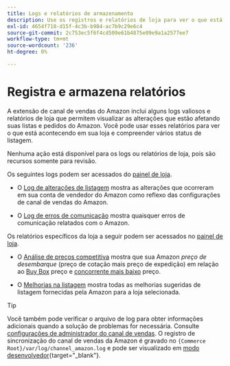 ```yaml
---
title: Logs e relatórios de armazenamento
description: Use os registros e relatórios de loja para ver o que está acontecendo em sua Adobe Commerce ou Magento Open Source Store e nas listagens do Amazon Marketplace .
exl-id: 4654f718-d15f-4c3b-b984-ac7b9c29e6c4
source-git-commit: 2c753ec5f6f4cd509e61b4875e09e9a1a2577ee7
workflow-type: tm+mt
source-wordcount: '236'
ht-degree: 0%

---
```


# Registra e armazena relatórios

A extensão de canal de vendas do Amazon inclui alguns logs valiosos e relatórios de loja que permitem visualizar as alterações que estão afetando suas listas e pedidos do Amazon. Você pode usar esses relatórios para ver o que está acontecendo em sua loja e compreender vários status de listagem.

Nenhuma ação está disponível para os logs ou relatórios de loja, pois são recursos somente para revisão.

Os seguintes logs podem ser acessados do [painel de loja](./amazon-store-dashboard.md).

- O [Log de alterações de listagem](./listing-changes-log.md) mostra as alterações que ocorreram em sua conta de vendedor do Amazon como reflexo das configurações de canal de vendas do Amazon.

- O [Log de erros de comunicação](./communication-errors-log.md) mostra quaisquer erros de comunicação relatados com o Amazon.

Os relatórios específicos da loja a seguir podem ser acessados no [painel de loja](./amazon-store-dashboard.md).

- O [Análise de preços competitiva](./competitive-price-analysis.md) mostra que sua Amazon _preço de desembarque_ (preço de cotação mais preço de expedição) em relação ao [Buy Box](./buy-box-competitor-pricing.md) preço e [concorrente mais baixo](./lowest-competitor-pricing.md) preço.

- O [Melhorias na listagem](./listing-improvements.md) mostra todas as melhorias sugeridas de listagem fornecidas pela Amazon para a loja selecionada.

>[!TIP]
>
>Você também pode verificar o arquivo de log para obter informações adicionais quando a solução de problemas for necessária. Consulte [configurações de administrador do canal de vendas](./sales-channel-settings.md). O registro de sincronização do canal de vendas da Amazon é gravado no `{Commerce Root}/var/log/channel_amazon.log` e pode ser visualizado em [modo desenvolvedor](https://docs.magento.com/user-guide/magento/installation-modes.html){target=&quot;_blank&quot;}.
